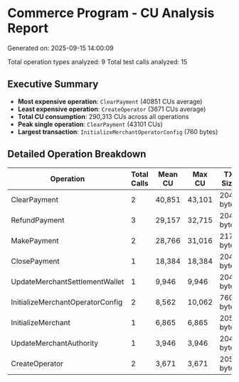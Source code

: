 # Commerce Program - CU Analysis Report

Generated on: 2025-09-15 14:00:09

Total operation types analyzed: 9
Total test calls analyzed: 15

## Executive Summary

- **Most expensive operation**: `ClearPayment` (40851 CUs average)
- **Least expensive operation**: `CreateOperator` (3671 CUs average)
- **Total CU consumption**: 290,313 CUs across all operations
- **Peak single operation**: `ClearPayment` (43101 CUs)
- **Largest transaction**: `InitializeMerchantOperatorConfig` (760 bytes)

## Detailed Operation Breakdown

| Operation | Total Calls | Mean CU | Max CU | TX Size |
|-----------|-------------|---------|--------|---------|
| ClearPayment | 2 | 40,851 | 43,101 | 204 bytes |
| RefundPayment | 3 | 29,157 | 32,715 | 204 bytes |
| MakePayment | 2 | 28,766 | 31,016 | 217 bytes |
| ClosePayment | 1 | 18,384 | 18,384 | 204 bytes |
| UpdateMerchantSettlementWallet | 1 | 9,946 | 9,946 | 204 bytes |
| InitializeMerchantOperatorConfig | 2 | 8,562 | 10,062 | 760 bytes |
| InitializeMerchant | 1 | 6,865 | 6,865 | 205 bytes |
| UpdateMerchantAuthority | 1 | 3,946 | 3,946 | 204 bytes |
| CreateOperator | 2 | 3,671 | 3,671 | 205 bytes |

